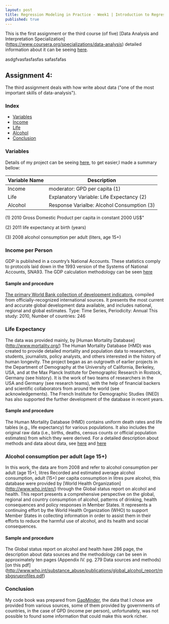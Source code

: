 ```yaml
---
layout: post
title: Regression Modeling in Practice - Week1 | Introduction to Regression Interactions
published: true
---
```


This is the first assignment or the third course (of five)
[Data Analysis and Interpretation Specialization]
(https://www.coursera.org/specializations/data-analysis)
detailed information about it can be seeing
[here](https://www.coursera.org/learn/data-visualization#).

asdgfvasfasfasfas  safasfafas

## Assignment 4:
The third assignment deals with how write about data ("one of the
most important skills of data-analysis").

### Index
+ [Variables](#variables)
+ [Income](#income)
+ [Life](#life)
+ [Alcohol](#alcohol)
+ [Conclusion](#conclusion)

### <a name = "variables"></a>Variables

Details of my project can be seeing
[here](https://sidon.github.io/data-visualization-week1/), to get easier,I made a summary bellow:

|Variable Name|Description|
|-------------|-----------|
|Income       |moderator: GPD per capita (1)|
|Life         |Explanatory Variable: Life Expectancy (2)|
|Alcohol      |Response Varialbe: Alcohol Consumption (3)|

(1) 2010 Gross Domestic Product per capita in constant 2000 US$"

(2) 2011 life expectancy at birth (years)

(3) 2008 alcohol consumption per adult (liters, age 15+)

### <a name = "income"></a>Income per Person

GDP is published in a country’s National Accounts. These statistics comply to protocols laid down in the 1993 version of the Systems of National Accounts, SNA93.
The GDP calculation methodology can be seen [here](http://www.geostat.ge/cms/site_images/_files/english/methodology/GDP%20Brief%20Methodology%20ENG.pdf)

#### Sample and procedure
[The primary World Bank collection of development indicators](http://data.worldbank.org/data-catalog/world-development-indicators), compiled from officially-recognized international sources. It presents the most current and accurate global development data available, and includes national, regional and global estimates.
Type: Time Series, Periodicity: Annual  This study: 2010, Number of countries: 246

### <a name = "life"></a>Life Expectancy
The data was provided mainly, by [Human Mortality Database] (http://www.mortality.org/)
The Human Mortality Database (HMD) was created to provide detailed mortality and population data to researchers, students, journalists, policy analysts, and others interested in the history of human longevity. The project began as an outgrowth of earlier projects in the Department of Demography at the University of California, Berkeley, USA, and at the Max Planck Institute for Demographic Research in Rostock, Germany (see history). It is the work of two teams of researchers in the USA and Germany (see research teams), with the help of financial backers and scientific collaborators from around the world (see acknowledgements). The French Institute for Demographic Studies (INED) has also supported the further development of the database in recent years.

#### Sample and procedure
The Human Mortality Database (HMD) contains uniform death rates and life tables (e.g., life expectancy) for various populations. It also includes the original raw data (i.e., births, deaths, census counts or official population estimates) from which they were derived. For a detailed description about methods and data about data,
see [here](http://www.mortality.org/Public/Docs/MP-Summary.pdf) and
[here](http://www.mortality.org/Public/Docs/MP-Summary.pdf)


### <a name = "Alcohol"></a>Alcohol consumption per adult (age 15+)

In this work, the data are from 2008 and refer to  alcohol consumption per adult (age 15+), litres Recorded and estimated average alcohol consumption, adult (15+) per capita consumption in litres pure alcohol, this database were provided by [World Health Organization] (http://www.who.int/en/) through the Global status report on alcohol and health. This report presents a comprehensive perspective on the global, regional and country consumption of alcohol, patterns of
drinking, health consequences and policy responses in Member States. It represents a continuing effort by the World Health Organization (WHO) to support Member States in collecting information in order to assist them in their efforts to reduce the harmful use of alcohol, and its health and social consequences.

#### Sample and procedure
The Global status report on alcohol and health have 286 page, the description about data sources and the methodology can be seen in approximately ten pages (Appendix IV. pg. 279
Data sources and methods) [on this pdf]
 (http://www.who.int/substance_abuse/publications/global_alcohol_report/msbgsruprofiles.pdf)


### <a name = "conclusion"></a>Conclusion

My code book was prepared  from [GapMinder](https://d396qusza40orc.cloudfront.net/phoenixassets/data-management-visualization/GapMinder%20Codebook%20.pdf), the data that I chose are provided from various sources,
some of them provided by governments of countries,
in the case of GPD (income per person), unfortunately, was not possible to found some information that could make this work richer.
